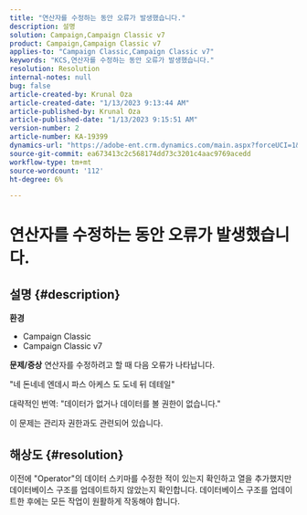 ```yaml
---
title: "연산자를 수정하는 동안 오류가 발생했습니다."
description: 설명
solution: Campaign,Campaign Classic v7
product: Campaign,Campaign Classic v7
applies-to: "Campaign Classic,Campaign Classic v7"
keywords: "KCS,연산자를 수정하는 동안 오류가 발생했습니다."
resolution: Resolution
internal-notes: null
bug: false
article-created-by: Krunal Oza
article-created-date: "1/13/2023 9:13:44 AM"
article-published-by: Krunal Oza
article-published-date: "1/13/2023 9:15:51 AM"
version-number: 2
article-number: KA-19399
dynamics-url: "https://adobe-ent.crm.dynamics.com/main.aspx?forceUCI=1&pagetype=entityrecord&etn=knowledgearticle&id=542a2e92-2293-ed11-aad1-6045bd006793"
source-git-commit: ea673413c2c568174dd73c3201c4aac9769acedd
workflow-type: tm+mt
source-wordcount: '112'
ht-degree: 6%

---
```


# 연산자를 수정하는 동안 오류가 발생했습니다.

## 설명 {#description}

<b>환경</b>
- Campaign Classic
- Campaign Classic v7



<b>문제/증상</b>
연산자를 수정하려고 할 때 다음 오류가 나타납니다.

&quot;네 돈네네 엔데시 파스 아케스 도 도네 뒤 데테일&quot;

대략적인 번역: &quot;데이터가 없거나 데이터를 볼 권한이 없습니다.&quot;

이 문제는 관리자 권한과도 관련되어 있습니다.


## 해상도 {#resolution}


이전에 &quot;Operator&quot;의 데이터 스키마를 수정한 적이 있는지 확인하고 열을 추가했지만 데이터베이스 구조를 업데이트하지 않았는지 확인합니다. 데이터베이스 구조를 업데이트한 후에는 모든 작업이 원활하게 작동해야 합니다.
